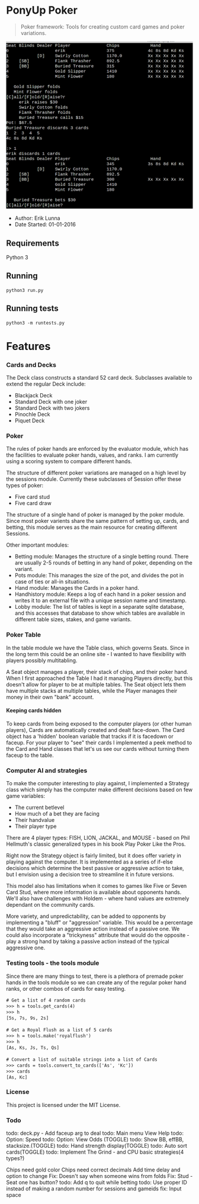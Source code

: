 PonyUp Poker
===============

> Poker framework: Tools for creating custom card games and poker variations.

![](ponyup.png)

* Author: Erik Lunna
* Date Started: 01-01-2016

## Requirements

Python 3

## Running 
```
python3 run.py
```

## Running tests
```
python3 -m runtests.py
```

# Features

### Cards and Decks
The Deck class constructs a standard 52 card deck. Subclasses available to extend the regular Deck include:
* Blackjack Deck
* Standard Deck with one joker
* Standard Deck with two jokers
* Pinochle Deck
* Piquet Deck

### Poker 
The rules of poker hands are enforced by the evaluator module, which has the
facilities to evaluate poker hands, values, and ranks. I am currently using a
scoring system to compare different hands. 

The structure of different poker variations are managed on a high level by the
sessions module. Currently these subclasses of Session offer these types of poker:
* Five card stud
* Five card draw

The structure of a single hand of poker is managed by the poker module. Since
most poker varients share the same pattern of setting up, cards, and betting,
this module serves as the main resource for creating different Sessions.

Other important modules:
* Betting module: Manages the structure of a single betting round. There are
    usually 2-5 rounds of betting in any hand of poker, depending on the
    variant.
* Pots module: This manages the size of the pot, and divides the pot in case
    of ties or all-in situations.
* Hand module: Manages the Cards in a poker hand.
* Handhistory module: Keeps a log of each hand in a poker session and writes
    it to an external file with a unique session name and timestamp.
* Lobby module: The list of tables is kept in a separate sqlite database,
    and this accesses that database to show which tables are available in
    different table sizes, stakes, and game variants.

### Poker Table
In the table module we have the Table class, which governs Seats. Since in the
long term this could be an online site - I wanted to have flexibility with
players possibly multitabling. 

A Seat object manages a player, their stack of chips, and their poker hand. When 
I first approached the Table I had it managing Players directly, but this
doesn't allow for player to be at multiple tables. The Seat object lets them
have multiple stacks at multiple tables, while the Player manages their money in
their own "bank" account.

#### Keeping cards hidden

To keep cards from being exposed to the computer players (or other human
players), Cards are automatically created and dealt face-down. The Card object
has a 'hidden' boolean variable that tracks if it is facedown or faceup. For your player
to "see" their cards I implemented a peek method to the Card and Hand classes
that let's us see our cards without turning them faceup to the table.


### Computer AI and strategies
To make the computer interesting to play against, I implemented a Strategy class
which simply has the computer make different decisions based on few game
variables:
* The current betlevel
* How much of a bet they are facing
* Their handvalue
* Their player type

There are 4 player types: FISH, LION, JACKAL, and MOUSE - based on Phil
Hellmuth's classic generalized types in his book Play Poker Like the Pros.

Right now the Strategy object is fairly limited, but it does offer variety in
playing against the computer. It is implemented as a series of if-else decisions
which determine the best passive or aggressive action to take, but I envision 
using a decision tree to streamline it in future versions.

This model also has limitations when it comes to games like Five or Seven Card
Stud, where more information is available about opponents hands. We'll also have
challenges with Holdem - where hand values are extremely dependant on the
community cards.

More variety, and unpredictability, can be added to opponents by implementing a
"bluff" or "aggression" variable. This would be a percentage that they would take an
aggressive action instead of a passive one. We could also incorporate a
"trickyness" attribute that would do the opposite - play a strong hand by taking
a passive action instead of the typical aggressive one.


### Testing tools - the tools module
Since there are many things to test, there is a plethora of premade poker hands
in the tools module so we can create any of the regular poker hand ranks, or
other combos of cards for easy testing.
```
# Get a list of 4 random cards
>>> h = tools.get_cards(4) 
>>> h
[5s, 7s, 9s, 2s]

# Get a Royal Flush as a list of 5 cards
>>> h = tools.make('royalflush')
>>> h
[As, Ks, Js, Ts, Qs]

# Convert a list of suitable strings into a list of Cards
>>> cards = tools.convert_to_cards(['As', 'Kc'])  
>>> cards
[As, Kc]
```

### License

This project is licensed under the MIT License.


### Todo

todo: deck.py -  Add faceup arg to deal
todo: Main menu View Help
todo: Option: Speed
todo: Option: View Odds (TOGGLE)
todo: Show BB, effBB, stacksize.(TOGGLE)
todo: Hand strength display(TOGGLE)
todo: Auto sort cards(TOGGLE)
todo: Implement The Grind - and CPU basic strategies(4 types?)

Chips need gold color
Chips need correct decimals
Add time delay and option to change
Fix: Doesn't say when someone wins from folds
Fix: Stud - Seat one has button?
todo: Add q to quit while betting
todo: Use proper ID instead of making a random number for sessions and gameids
fix: Input space
